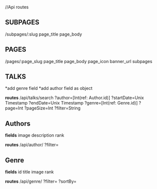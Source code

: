 

//Api routes

SUBPAGES
--------
/subpages/:slug
page_title
page_body

PAGES
------
/pages/:page_slug
page_title
page_body
page_icon
banner_url
subpages

TALKS
------
*add genre field 
*add author field as object 

**routes**
/api/talks/search
?author=[Int(ref: Author.id)]
?startDate=Unix Timestamp
?endDate=Unix Timestamp
?genre=[Int(ref: Genre.id)]
?page=Int
?pageSize=Int 
?filter=String


Authors
---------
**fields**
image
description
rank

**routes**
/api/author/
?filter=


Genre
-----
**fields**
id
title
image
rank

**routes**
/api/genre/
?filter=
?sortBy=


